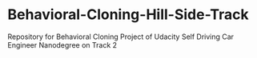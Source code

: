 # Behavioral-Cloning-Hill-Side-Track
Repository for Behavioral Cloning Project of Udacity Self Driving Car Engineer Nanodegree on Track 2
